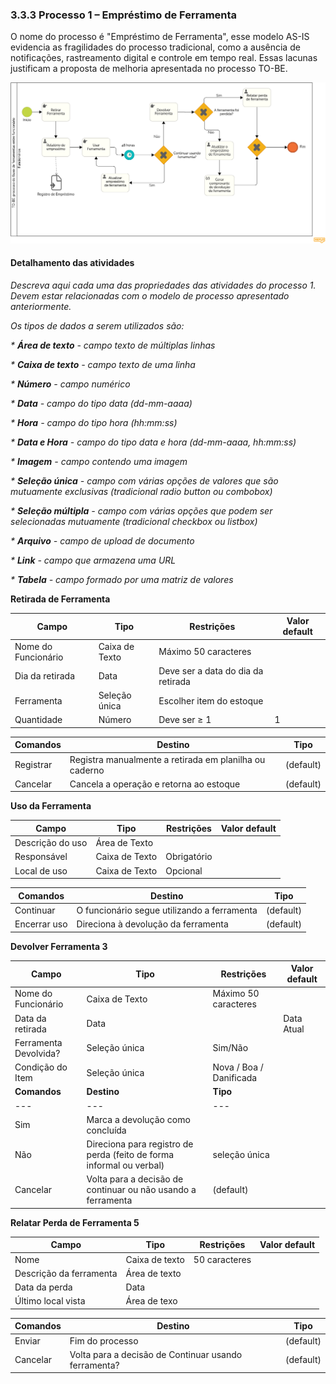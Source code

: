 ### 3.3.3 Processo 1 – Empréstimo de Ferramenta

O nome do processo é "Empréstimo de Ferramenta", esse modelo AS-IS evidencia as fragilidades do processo tradicional, como a ausência de notificações, rastreamento digital e controle em tempo real. Essas lacunas justificam a proposta de melhoria apresentada no processo TO-BE.
 
![Exemplo de um Modelo BPMN do PROCESSO 1](../images/AS-IS-emprestimo-ferramentas.png)

#### Detalhamento das atividades

_Descreva aqui cada uma das propriedades das atividades do processo 1. 
Devem estar relacionadas com o modelo de processo apresentado anteriormente._

_Os tipos de dados a serem utilizados são:_

_* **Área de texto** - campo texto de múltiplas linhas_

_* **Caixa de texto** - campo texto de uma linha_

_* **Número** - campo numérico_

_* **Data** - campo do tipo data (dd-mm-aaaa)_

_* **Hora** - campo do tipo hora (hh:mm:ss)_

_* **Data e Hora** - campo do tipo data e hora (dd-mm-aaaa, hh:mm:ss)_

_* **Imagem** - campo contendo uma imagem_

_* **Seleção única** - campo com várias opções de valores que são mutuamente exclusivas (tradicional radio button ou combobox)_

_* **Seleção múltipla** - campo com várias opções que podem ser selecionadas mutuamente (tradicional checkbox ou listbox)_

_* **Arquivo** - campo de upload de documento_

_* **Link** - campo que armazena uma URL_

_* **Tabela** - campo formado por uma matriz de valores_


**Retirada de Ferramenta**

| **Campo**       | **Tipo**         | **Restrições** | **Valor default** |
| ---             | ---              | ---            | ---               |
|    Nome do Funcionário   | Caixa de Texto    |       Máximo 50 caracteres         |                   |
|    Dia da retirada  | Data   | 	Deve ser a data do dia da retirada |  |
|    Ferramenta    | Seleção única   |  Escolher item do estoque        |                   |
|    Quantidade    | Número    | Deve ser ≥ 1          |        1           |

| **Comandos**         |  **Destino**             | **Tipo**            |
|    ---               |  ---                     |    ---              | 
| Registrar | Registra manualmente a retirada em planilha ou caderno  | (default) |
| Cancelar | Cancela a operação e retorna ao estoque| (default) |

**Uso da Ferramenta**

| **Campo**       | **Tipo**         | **Restrições** | **Valor default** |
| ---             | ---              | ---            | ---               |
|    Descrição do uso    | Área de Texto	    |        |                   |
|    Responsável  | Caixa de Texto   | 	Obrigatório |  |
|    Local de uso    | Caixa de Texto    |       Opcional         |                   |

| **Comandos**         |  **Destino**                   | **Tipo**          |
| ---                  | ---                            | ---               |
| Continuar  |O funcionário segue utilizando a ferramenta  | (default) |
| Encerrar uso  |  Direciona à devolução da ferramenta | (default) |

**Devolver Ferramenta 3**

| **Campo**       | **Tipo**         | **Restrições** | **Valor default** |
| ---             | ---              | ---            | ---               |
|    Nome do Funcionário   | Caixa de Texto    |       Máximo 50 caracteres         |                   |
|    Data da retirada  | Data   | 	 |    Data Atual |
|    Ferramenta Devolvida?    | Seleção única   |  Sim/Não        |                   |
|    Condição do Item    | Seleção única    | Nova / Boa / Danificada          |                   |
| **Comandos**         |  **Destino**                   | **Tipo**          |
| ---                  | ---                            | ---               |
| Sim | Marca a devolução como concluída  |  |
| Não | Direciona para registro de perda (feito de forma informal ou verbal) | seleção única |
| Cancelar | Volta para a decisão de continuar ou não usando a ferramenta  | (default) |


**Relatar Perda de Ferramenta 5**

| **Campo**       | **Tipo**         | **Restrições** | **Valor default** |
| ---             | ---              | ---            | ---               |
| Nome | Caixa de texto  |    50 caracteres           |                   |
| Descrição da ferramenta    |      Área de texto     |                |  |
| Data da perda    |    Data  |                |  |
| Último local vista    |    Área de texo  |                |  |

| **Comandos**         |  **Destino**                   | **Tipo**          |
| ---                  | ---                            | ---               |
| Enviar | Fim do processo | (default) |
| Cancelar | Volta para a decisão de Continuar usando ferramenta? | (default) |
